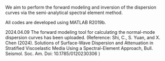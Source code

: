 We aim to perform the forward modeling and inversion of the dispersion curves via the semi-analytical spectral element method.

All codes are developed using MATLAB R2019b.

2024.04.09 The forward modeling tool for calculating the normal-mode dispersion curves has been uploaded. (Reference: Shi, C., S. Yuan, and X. Chen (2024). Solutions of Surface-Wave Dispersion and Attenuation in Stratified Viscoelastic Media Using a Spectral-Element
Approach, Bull. Seismol. Soc. Am. Doi: 10.1785/0120230306 )
